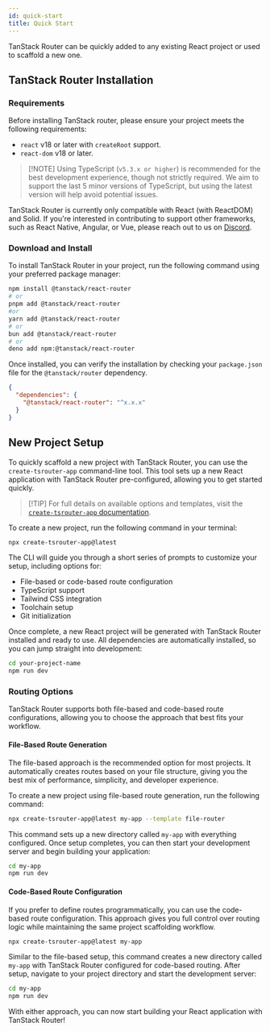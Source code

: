 ```yaml
---
id: quick-start
title: Quick Start
---
```


TanStack Router can be quickly added to any existing React project or used to scaffold a new one.

## TanStack Router Installation

### Requirements

Before installing TanStack router, please ensure your project meets the following requirements:

[//]: # 'Requirements'

- `react` v18 or later with `createRoot` support.
- `react-dom` v18 or later.

[//]: # 'Requirements'

> [!NOTE] Using TypeScript (`v5.3.x or higher`) is recommended for the best development experience, though not strictly required. We aim to support the last 5 minor versions of TypeScript, but using the latest version will help avoid potential issues.

TanStack Router is currently only compatible with React (with ReactDOM) and Solid. If you're interested in contributing to support other frameworks, such as React Native, Angular, or Vue, please reach out to us on [Discord](https://tlinz.com/discord).

### Download and Install

To install TanStack Router in your project, run the following command using your preferred package manager:

[//]: # 'installCommand'

```sh
npm install @tanstack/react-router
# or
pnpm add @tanstack/react-router
#or
yarn add @tanstack/react-router
# or
bun add @tanstack/react-router
# or
deno add npm:@tanstack/react-router
```

[//]: # 'installCommand'

Once installed, you can verify the installation by checking your `package.json` file for the `@tanstack/router` dependency.

[//]: # 'packageJson'

```json
{
  "dependencies": {
    "@tanstack/react-router": "^x.x.x"
  }
}
```

[//]: # 'packageJson'

## New Project Setup

To quickly scaffold a new project with TanStack Router, you can use the `create-tsrouter-app` command-line tool. This tool sets up a new React application with TanStack Router pre-configured, allowing you to get started quickly.

> [!TIP] For full details on available options and templates, visit the [`create-tsrouter-app` documentation](https://github.com/TanStack/create-tsrouter-app/tree/main/cli/create-tsrouter-app).

To create a new project, run the following command in your terminal:

[//]: # 'createAppCommand'

```sh
npx create-tsrouter-app@latest
```

[//]: # 'createAppCommand'

The CLI will guide you through a short series of prompts to customize your setup, including options for:

[//]: # 'CLIPrompts'

- File-based or code-based route configuration
- TypeScript support
- Tailwind CSS integration
- Toolchain setup
- Git initialization

[//]: # 'CLIPrompts'

Once complete, a new React project will be generated with TanStack Router installed and ready to use. All dependencies are automatically installed, so you can jump straight into development:

```sh
cd your-project-name
npm run dev
```

### Routing Options

TanStack Router supports both file-based and code-based route configurations, allowing you to choose the approach that best fits your workflow.

#### File-Based Route Generation

The file-based approach is the recommended option for most projects. It automatically creates routes based on your file structure, giving you the best mix of performance, simplicity, and developer experience.

To create a new project using file-based route generation, run the following command:

[//]: # 'createAppCommandFileBased'

```sh
npx create-tsrouter-app@latest my-app --template file-router
```

[//]: # 'createAppCommandFileBased'

This command sets up a new directory called `my-app` with everything configured. Once setup completes, you can then start your development server and begin building your application:

```sh
cd my-app
npm run dev
```

#### Code-Based Route Configuration

If you prefer to define routes programmatically, you can use the code-based route configuration. This approach gives you full control over routing logic while maintaining the same project scaffolding workflow.

[//]: # 'createAppCommandCodeBased'

```sh
npx create-tsrouter-app@latest my-app
```

[//]: # 'createAppCommandCodeBased'

Similar to the file-based setup, this command creates a new directory called `my-app` with TanStack Router configured for code-based routing. After setup, navigate to your project directory and start the development server:

```sh
cd my-app
npm run dev
```

With either approach, you can now start building your React application with TanStack Router!
